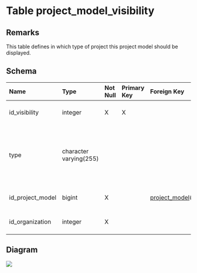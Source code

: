 # Table project\_model\_visibility #
## Remarks ##
This table defines in which type of project this project model should be displayed.

## Schema ##
| **Name** | **Type** | **Not Null** | **Primary Key** | **Foreign Key** | **Remarks** |
|:---------|:---------|:-------------|:----------------|:----------------|:------------|
| id\_visibility | integer  | X            | X               |                 | This is the primary key of the table. |
| type     | character varying(255) |              |                 |                 | It corresponds to an java enumeration that defines the type of the project model (NGO, FUNDING or LOCAL\_PARTNER) |
| id\_project\_model | bigint   | X            |                 | [project\_model](project_model.md)(id\_project\_model) | This is a foreign key to the table project\_model. |
| id\_organization | integer  | X            |                 |                 | This is a foreign key to the table organization. |

## Diagram ##
<img src='http://www.sigmah.org/svg_load.php?file=http://sigma-h.googlecode.com/svn/wiki/diagrams/project_model_visibility.svg' />
